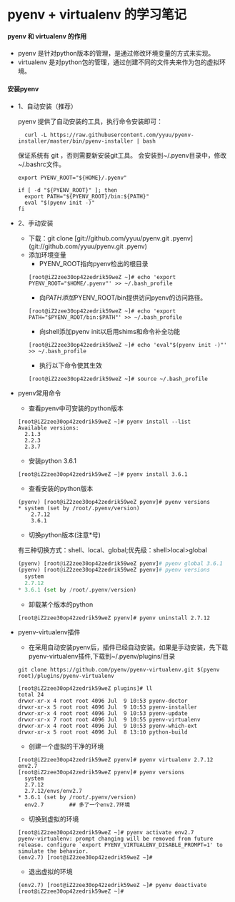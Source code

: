 # pyenv + virtualenv 的学习笔记

#### pyenv 和 virtualenv 的作用
* pyenv 是针对python版本的管理，是通过修改环境变量的方式来实现。
* virtualenv 是对python包的管理，通过创建不同的文件夹来作为包的虚拟环境。

#### 安装pyenv
* 1、自动安装（推荐）

	pyenv 提供了自动安装的工具，执行命令安装即可：

	    curl -L https://raw.githubusercontent.com/yyuu/pyenv-installer/master/bin/pyenv-installer | bash

	保证系统有 git ，否则需要新安装git工具。
	会安装到~/.pyenv目录中，修改~/.bashrc文件。
	```shell
	export PYENV_ROOT="${HOME}/.pyenv"

	if [ -d "${PYENV_ROOT}" ]; then
	  export PATH="${PYENV_ROOT}/bin:${PATH}"
	  eval "$(pyenv init -)"
	fi
	```

* 2、手动安装

	+ 下载：git clone [git://github.com/yyuu/pyenv.git .pyenv](git://github.com/yyuu/pyenv.git .pyenv)
	+ 添加环境变量
		- PYENV_ROOT指向pyenv检出的根目录
		```shell
		[root@iZ2zee30op42zedrik59weZ ~]# echo 'export PYENV_ROOT="$HOME/.pyenv"' >> ~/.bash_profile
		```
		- 向$PATH添加$PYENV_ROOT/bin提供访问pyenv的访问路径。
		```shell
		[root@iZ2zee30op42zedrik59weZ ~]# echo 'export PATH="$PYENV_ROOT/bin:$PATH"' >> ~/.bash_profile
		```
		- 向shell添加pyenv init以启用shims和命令补全功能
		```shell
		[root@iZ2zee30op42zedrik59weZ ~]# echo 'eval"$(pyenv init -)"' >> ~/.bash_profile
		```
		- 执行以下命令使其生效
		```shell
		[root@iZ2zee30op42zedrik59weZ ~]# source ~/.bash_profile
		```

* pyenv常用命令
	
	+ 查看pyenv中可安装的python版本
	```shell
	[root@iZ2zee30op42zedrik59weZ ~]# pyenv install --list
	Available versions:
	  2.1.3
	  2.2.3
	  2.3.7
	```
	+ 安装python 3.6.1
	```shell
	[root@iZ2zee30op42zedrik59weZ ~]# pyenv install 3.6.1
	```
	+ 查看安装的python版本
	```shell
	(pyenv) [root@iZ2zee30op42zedrik59weZ pyenv]# pyenv versions
	* system (set by /root/.pyenv/version)
		2.7.12
		3.6.1
	```
	+ 切换python版本(注意*号)

	有三种切换方式：shell、local、global;优先级：shell>local>global
	```python
	(pyenv) [root@iZ2zee30op42zedrik59weZ pyenv]# pyenv global 3.6.1 
	(pyenv) [root@iZ2zee30op42zedrik59weZ pyenv]# pyenv versions
	  system
	  2.7.12
	* 3.6.1 (set by /root/.pyenv/version)
	```
	+ 卸载某个版本的python
	```shell
	[root@iZ2zee30op42zedrik59weZ pyenv]# pyenv uninstall 2.7.12 
	```
* pyenv-virtualenv插件

	+ 在采用自动安装pyenv后，插件已经自动安装。如果是手动安装，先下载pyenv-virtualenv插件,下载到~/.pyenv/plugins/目录
	```shell
	git clone https://github.com/pyenv/pyenv-virtualenv.git $(pyenv root)/plugins/pyenv-virtualenv
	```
	```shell
	[root@iZ2zee30op42zedrik59weZ plugins]# ll
	total 24
	drwxr-xr-x 4 root root 4096 Jul  9 10:53 pyenv-doctor
	drwxr-xr-x 5 root root 4096 Jul  9 10:53 pyenv-installer
	drwxr-xr-x 4 root root 4096 Jul  9 10:53 pyenv-update
	drwxr-xr-x 7 root root 4096 Jul  9 10:55 pyenv-virtualenv
	drwxr-xr-x 4 root root 4096 Jul  9 10:53 pyenv-which-ext
	drwxr-xr-x 5 root root 4096 Jul  8 13:10 python-build
	```
	+ 创建一个虚拟的干净的环境
	```shell
	[root@iZ2zee30op42zedrik59weZ pyenv]# pyenv virtualenv 2.7.12 env2.7
	[root@iZ2zee30op42zedrik59weZ pyenv]# pyenv versions
	  system
	  2.7.12
	  2.7.12/envs/env2.7
	* 3.6.1 (set by /root/.pyenv/version)
	  env2.7		## 多了一个env2.7环境
	```
	+ 切换到虚拟的环境
	```shell
	[root@iZ2zee30op42zedrik59weZ ~]# pyenv activate env2.7 
	pyenv-virtualenv: prompt changing will be removed from future release. configure `export PYENV_VIRTUALENV_DISABLE_PROMPT=1' to simulate the behavior.
	(env2.7) [root@iZ2zee30op42zedrik59weZ ~]# 
	```
	+ 退出虚拟的环境
	```shell
	(env2.7) [root@iZ2zee30op42zedrik59weZ ~]# pyenv deactivate 
	[root@iZ2zee30op42zedrik59weZ ~]# 
	```

